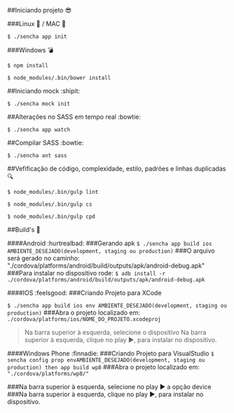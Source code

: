 
##Iniciando projeto :sunglasses:

###Linux :penguin: / MAC :apple:

`$ ./sencha app init`


###Windows :bomb:

`$ npm install`

`$ node_modules/.bin/bower install`


##Iniciando mock :shipit:

`$ ./sencha mock init`


##Alterações no SASS em tempo real :bowtie:

`$ ./sencha app watch`


##Compilar SASS :bowtie:

`$ ./sencha ant sass`


##Vefificação de código, complexidade, estilo, padrões e linhas duplicadas :mag:

`$ node_modules/.bin/gulp lint`

`$ node_modules/.bin/gulp cs`

`$ node_modules/.bin/gulp cpd`


##Build's :nut_and_bolt:

####Android :hurtrealbad:
###Gerando apk
`$ ./sencha app build ios AMBIENTE_DESEJADO(development, staging ou production)`
###O arquivo será gerado no caminho:
    "./cordova/platforms/android/build/outputs/apk/android-debug.apk"
###Para instalar no dispositivo rode:
`$ adb install -r ./cordova/platforms/android/build/outputs/apk/android-debug.apk`

####IOS :feelsgood:
###Criando Projeto para XCode

`$ ./sencha app build ios env AMBIENTE_DESEJADO(development, staging ou production)`
###Abra o projeto localizado em:
`./cordova/platforms/ios/NOME_DO_PROJETO.xcodeproj`

>Na barra superior à esquerda, selecione o dispositivo
>Na barra superior à esquerda, clique no play :arrow_forward:, para instalar no dispositivo.

####Windows Phone :finnadie:
###Criando Projeto para VisualStudio
`$ sencha config prop envAMBIENTE_DESEJADO(development, staging ou production) then app build wp8`
###Abra o projeto localizado em:
`"./cordova/platforms/wp8/"`

###Na barra superior à esquerda, selecione no play :arrow_forward: a opção device
###Na barra superior à esquerda, clique no play :arrow_forward:, para instalar no dispositivo.

